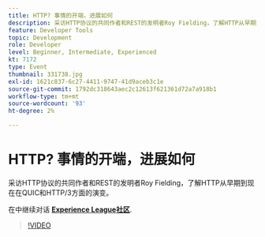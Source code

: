 ```yaml
---
title: HTTP? 事情的开端，进展如何
description: 采访HTTP协议的共同作者和REST的发明者Roy Fielding，了解HTTP从早期到现在在QUIC和HTTP/3方面的演变。 此会话作为Adobe Developers Live内容活动的一部分提供。
feature: Developer Tools
topic: Development
role: Developer
level: Beginner, Intermediate, Experienced
kt: 7172
type: Event
thumbnail: 331738.jpg
exl-id: 1621c837-6c27-4411-9747-41d9aceb3c1e
source-git-commit: 1792dc318643aec2c12613f621361d72a7a918b1
workflow-type: tm+mt
source-wordcount: '93'
ht-degree: 2%

---
```


# HTTP? 事情的开端，进展如何

采访HTTP协议的共同作者和REST的发明者Roy Fielding，了解HTTP从早期到现在在QUIC和HTTP/3方面的演变。

在中继续对话 **[Experience League社区](https://adobe.ly/36Yd3v6)**.

>[!VIDEO](https://video.tv.adobe.com/v/331738/?quality=12&learn=on&hidetitle=true)
